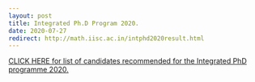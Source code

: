 ```yaml
---
layout: post
title: Integrated Ph.D Program 2020.
date: 2020-07-27
redirect: http://math.iisc.ac.in/intphd2020result.html
---
```


[CLICK HERE for list of candidates recommended for the Integrated PhD programme 2020.](http://math.iisc.ac.in/intphd2020result.html)
